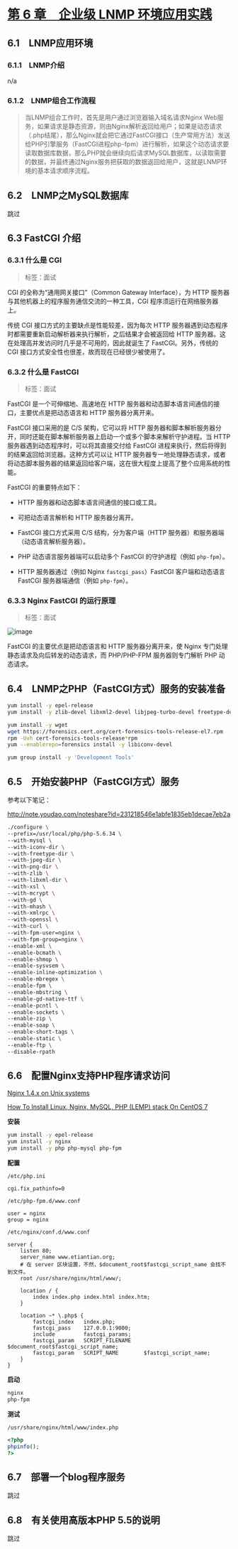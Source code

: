 <!-- #nginx-tutorial -->
# [第 6 章　企业级 LNMP 环境应用实践](https://mrhuangyuhui.gitee.io/books/f7npHt_files/text/part0165.html)

## 6.1　LNMP应用环境

### 6.1.1　LNMP介绍

n/a

### 6.1.2　LNMP组合工作流程

> 当LNMP组合工作时，首先是用户通过浏览器输入域名请求Nginx Web服务，如果请求是静态资源，则由Nginx解析返回给用户；如果是动态请求（.php结尾），那么Nginx就会把它通过FastCGI接口（生产常用方法）发送给PHP引擎服务（FastCGI进程php-fpm）进行解析，如果这个动态请求要读取数据库数据，那么PHP就会继续向后请求MySQL数据库，以读取需要的数据，并最终通过Nginx服务把获取的数据返回给用户，这就是LNMP环境的基本请求顺序流程。

## 6.2　LNMP之MySQL数据库

跳过

## 6.3 FastCGI 介绍

### 6.3.1 什么是 CGI

> 标签：面试

CGI 的全称为“通用网关接口”（Common Gateway Interface），为 HTTP 服务器与其他机器上的程序服务通信交流的一种工具，CGI 程序须运行在网络服务器上。

传统 CGI 接口方式的主要缺点是性能较差，因为每次 HTTP 服务器遇到动态程序时都需要重新启动解析器来执行解析，之后结果才会被返回给 HTTP 服务器。这在处理高并发访问时几乎是不可用的，因此就诞生了 FastCGI。另外，传统的 CGI 接口方式安全性也很差，故而现在已经很少被使用了。

### 6.3.2 什么是 FastCGI

> 标签：面试

FastCGI 是一个可伸缩地、高速地在 HTTP 服务器和动态脚本语言间通信的接口，主要优点是把动态语言和 HTTP 服务器分离开来。

FastCGI 接口采用的是 C/S 架构，它可以将 HTTP 服务器和脚本解析服务器分开，同时还能在脚本解析服务器上启动一个或多个脚本来解析守护进程。当 HTTP 服务器遇到动态程序时，可以将其直接交付给 FastCGI 进程来执行，然后将得到的结果返回给浏览器。这种方式可以让 HTTP 服务器专一地处理静态请求，或者将动态脚本服务器的结果返回给客户端，这在很大程度上提高了整个应用系统的性能。

FastCGI 的重要特点如下：

- HTTP 服务器和动态脚本语言间通信的接口或工具。

- 可把动态语言解析和 HTTP 服务器分离开。

- FastCGI 接口方式采用 C/S 结构，分为客户端（HTTP 服务器）和服务器端（动态语言解析服务器）。

- PHP 动态语言服务器端可以启动多个 FastCGI 的守护进程（例如 `php-fpm`）。

- HTTP 服务器通过（例如 Nginx `fastcgi_pass`）FastCGI 客户端和动态语言 FastCGI 服务器端通信（例如 `php-fpm`）。

### 6.3.3 Nginx FastCGI 的运行原理

> 标签：面试

![image](https://mrhuangyuhui.gitee.io/books/f7npHt_files/images/00203.jpeg)

FastCGI 的主要优点是把动态语言和 HTTP 服务器分离开来，使 Nginx 专门处理静态请求及向后转发的动态请求，而 PHP/PHP-FPM 服务器则专门解析 PHP 动态请求。

## 6.4　LNMP之PHP（FastCGI方式）服务的安装准备

```bash
yum install -y epel-release
yum install -y zlib-devel libxml2-devel libjpeg-turbo-devel freetype-devel libpng-devel gd-devel libcurl-devel libxslt-devel libmcrypt-devel mhash mcrypt openssl-devel

yum install -y wget
wget https://forensics.cert.org/cert-forensics-tools-release-el7.rpm
rpm -Uvh cert-forensics-tools-release*rpm
yum --enablerepo=forensics install -y libiconv-devel

yum group install -y 'Development Tools'
```

## 6.5　开始安装PHP（FastCGI方式）服务

参考以下笔记：

http://note.youdao.com/noteshare?id=231218546e1abfe1835eb1decae7eb2a

```bash
./configure \
--prefix=/usr/local/php/php-5.6.34 \
--with-mysql \
--with-iconv-dir \
--with-freetype-dir \
--with-jpeg-dir \
--with-png-dir \
--with-zlib \
--with-libxml-dir \
--with-xsl \
--with-mcrypt \
--with-gd \
--with-mhash \
--with-xmlrpc \
--with-openssl \
--with-curl \
--with-fpm-user=nginx \
--with-fpm-group=nginx \
--enable-xml \
--enable-bcmath \
--enable-shmop \
--enable-sysvsem \
--enable-inline-optimization \
--enable-mbregex \
--enable-fpm \
--enable-mbstring \
--enable-gd-native-ttf \
--enable-pcntl \
--enable-sockets \
--enable-zip \
--enable-soap \
--enable-short-tags \
--enable-static \
--enable-ftp \
--disable-rpath
```

## 6.6　配置Nginx支持PHP程序请求访问

[Nginx 1.4.x on Unix systems](http://php.net/manual/en/install.unix.nginx.php)

[How To Install Linux, Nginx, MySQL, PHP (LEMP) stack On CentOS 7](https://www.digitalocean.com/community/tutorials/how-to-install-linux-nginx-mysql-php-lemp-stack-on-centos-7)

**安装**
```bash
yum install -y epel-release
yum install -y nginx
yum install -y php php-mysql php-fpm
```

**配置**

`/etc/php.ini`
```
cgi.fix_pathinfo=0
```

`/etc/php-fpm.d/www.conf`
```
user = nginx
group = nginx
```

`/etc/nginx/conf.d/www.conf`
```nginx
server {
    listen 80;
    server_name www.etiantian.org;
    # 在 server 区块设置，不然，$document_root$fastcgi_script_name 会找不到文件。
    root /usr/share/nginx/html/www/;

    location / {
        index index.php index.html index.htm;
    }

    location ~* \.php$ {
        fastcgi_index   index.php;
        fastcgi_pass    127.0.0.1:9000;
        include         fastcgi_params;
        fastcgi_param   SCRIPT_FILENAME    $document_root$fastcgi_script_name;
        fastcgi_param   SCRIPT_NAME        $fastcgi_script_name;
    }
}
```

**启动**
```bash
nginx
php-fpm
```

**测试**

`/usr/share/nginx/html/www/index.php`
```php
<?php
phpinfo();
?>
```

## 6.7　部署一个blog程序服务

跳过

## 6.8　有关使用高版本PHP 5.5的说明

跳过